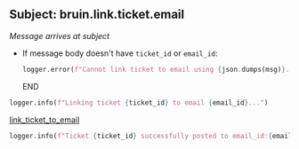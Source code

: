 ## Subject: bruin.link.ticket.email

_Message arrives at subject_

* If message body doesn't have `ticket_id` or `email_id`:
  ```python
  logger.error(f"Cannot link ticket to email using {json.dumps(msg)}. JSON malformed")
  ```
  END

```python
logger.info(f"Linking ticket {ticket_id} to email {email_id}...")
```

[link_ticket_to_email](../repositories/bruin_repository/link_ticket_to_email.md)

```python
logger.info(f"Ticket {ticket_id} successfully posted to email_id:{email_id} ")
```
